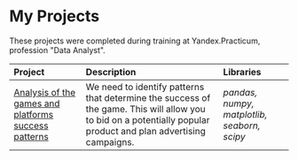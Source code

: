 # My Projects

These projects were completed during training at Yandex.Practicum, profession "Data Analyst".

| Project | Description | Libraries | 
| :---------------------- | :---------------------- | :---------------------- |
| [Analysis of the games and platforms success patterns](games-analysis) | We need to identify patterns that determine the success of the game. This will allow you to bid on a potentially popular product and plan advertising campaigns.| *pandas, numpy, matplotlib, seaborn, scipy*|
